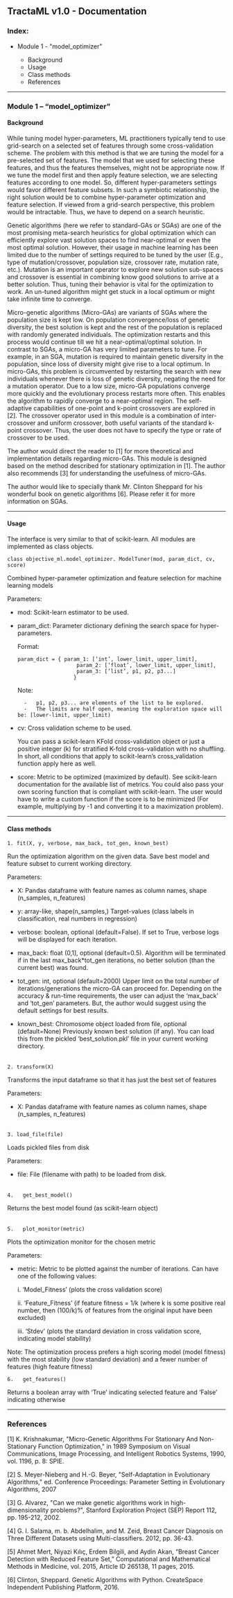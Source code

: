 ## TractaML v1.0 - Documentation

### Index:

- Module 1 - "model_optimizer"

    - Background
    - Usage
    - Class methods
    - References
      
_____________________________


### Module 1 – “model_optimizer”

#### Background

While tuning model hyper-parameters, ML practitioners typically tend to use grid-search on a selected set of features through some cross-validation scheme. The problem with this method is that we are tuning the model for a pre-selected set of features. The model that we used for selecting these features, and thus the features themselves, might not be appropriate now. If we tune the model first and then apply feature selection, we are selecting features according to one model. So, different hyper-parameters settings would favor different feature subsets. In such a symbiotic relationship, the right solution would be to combine hyper-parameter optimization and feature selection. If viewed from a grid-search perspective, this problem would be intractable. Thus, we have to depend on a search heuristic.

Genetic algorithms (here we refer to standard-GAs or SGAs) are one of the most promising meta-search heuristics for global optimization which can efficiently explore vast solution spaces to find near-optimal or even the most optimal solution. However, their usage in machine learning has been limited due to the number of settings required to be tuned by the user (E.g., type of mutation/crossover, population size, crossover rate, mutation rate, etc.). Mutation is an important operator to explore new solution sub-spaces and crossover is essential in combining know good solutions to arrive at a better solution. Thus, tuning their behavior is vital for the optimization to work. An un-tuned algorithm might get stuck in a local optimum or might take infinite time to converge.

Micro-genetic algorithms (Micro-GAs) are variants of SGAs where the population size is kept low. On population convergence/loss of genetic diversity, the best solution is kept and the rest of the population is replaced with randomly generated individuals. The optimization restarts and this process would continue till we hit a near-optimal/optimal solution. In contrast to SGAs, a micro-GA has very limited parameters to tune. For example, in an SGA, mutation is required to maintain genetic diversity in the population, since loss of diversity might give rise to a local optimum. In micro-GAs, this problem is circumvented by restarting the search with new individuals whenever there is loss of genetic diversity, negating the need for a mutation operator. Due to a low size, micro-GA populations converge more quickly and the evolutionary process restarts more often. This enables the algorithm to rapidly converge to a near-optimal region. The self-adaptive capabilities of one-point and k-point crossovers are explored in [2]. The crossover operator used in this module is a combination of inter-crossover and uniform crossover, both useful variants of the standard k-point crossover. Thus, the user does not have to specify the type or rate of crossover to be used.

The author would direct the reader to [1] for more theoretical and implementation details regarding micro-GAs. This module is designed based on the method described for stationary optimization in [1]. The author also recommends [3] for understanding the usefulness of micro-GAs.

The author would like to specially thank Mr. Clinton Sheppard for his wonderful book on genetic algorithms [6]. Please refer it for more information on SGAs.

____________________

#### Usage 

The interface is very similar to that of scikit-learn. All modules are implemented as class objects.

```
class objective_ml.model_optimizer. ModelTuner(mod, param_dict, cv, score) 
```

Combined hyper-parameter optimization and feature selection for machine learning models

Parameters:

- mod: Scikit-learn estimator to be used.

- param_dict: Parameter dictionary defining the search space for hyper-parameters.

    Format:
    ```
    param_dict = { param_1: [‘int’, lower_limit, upper_limit],
		               param_2: [‘float’, lower_limit, upper_limit],
		               param_3: [‘list’, p1, p2, p3...]
		              }
    ```
    Note:

        -	p1, p2, p3... are elements of the list to be explored. 
        -	The limits are half open, meaning the exploration space will be: [lower-limit, upper_limit)

- cv: Cross validation scheme to be used. 

    You can pass a scikit-learn KFold cross-validation object or just a positive integer (k) for stratified K-fold cross-validation with no shuffling. In short, all conditions that apply to scikit-learn’s cross_validation function apply here as well.

- score: Metric to be optimized (maximized by default). See scikit-learn documentation for the available list of metrics. You could also pass your own scoring function that is compliant with scikit-learn. The user would have to write a custom function if the score is to be minimized (For example, multiplying by -1 and converting it to a maximization problem).

___________________

#### Class methods
```
1. fit(X, y, verbose, max_back, tot_gen, known_best)
```
   Run the optimization algorithm on the given data. Save best model and feature subset to current working directory. 

Parameters: 

- X: Pandas dataframe with feature names as column names, shape (n_samples, n_features)

- y: array-like, shape(n_samples,)
Target-values (class labels in classification, real numbers in regression) 

- verbose: boolean, optional (default=False). 
If set to True, verbose logs will be displayed for each iteration.

- max_back: float (0,1], optional (default=0.5). 
Algorithm will be terminated if in the last max_back*tot_gen iterations, no better solution (than the current best) was found.

- tot_gen: int, optional (default=2000) 
Upper limit on the total number of iterations/generations the micro-GA can proceed for. 
Depending on the accuracy & run-time requirements, the user can adjust the ‘max_back’ and ‘tot_gen’ parameters. But, the author would suggest using the default settings for best results. 

- known_best: Chromosome object loaded from file, optional (default=None)
Previously known best solution (if any). You can load this from the pickled ‘best_solution.pkl’ file in your current working directory.
######
```2. transform(X)```

Transforms the input dataframe so that it has just the best set of features

Parameters:
 
- X: Pandas dataframe with feature names as column names, shape (n_samples, n_features)
######
```3. load_file(file)```

Loads pickled files from disk

Parameters: 

- file: File (filename with path) to be loaded from disk.
######
```4.	get_best_model()```

Returns the best model found (as scikit-learn object)
######
```5.	plot_monitor(metric)```

Plots the optimization monitor for the chosen metric

Parameters: 
- metric: Metric to be plotted against the number of iterations. Can have one of the following values:

    i.	‘Model_Fitness’ (plots the cross validation score)

    ii.	‘Feature_Fitness’ (if feature fitness = 1/k (where k is some positive real number, then (100/k)% of features from the original input have been excluded)

    iii.	‘Stdev’ (plots the standard deviation in cross validation score, indicating model stability)

Note: The optimization process prefers a high scoring model (model fitness) with the most stability (low standard deviation) and a fewer number of features (high feature fitness)  <br/>

```6.	get_features()```

Returns a boolean array with ‘True’ indicating selected feature and ‘False’ indicating otherwise

_________________

### References

[1] K. Krishnakumar, "Micro-Genetic Algorithms For Stationary And Non-Stationary Function Optimization," in 1989 Symposium on Visual Communications, Image Processing, and Intelligent Robotics Systems, 1990, vol. 1196, p. 8: SPIE.

[2] S. Meyer-Nieberg and H.-G. Beyer, "Self-Adaptation in Evolutionary Algorithms," ed. Conference Proceedings: Parameter Setting in Evolutionary Algorithms, 2007

[3]  G. Alvarez, "Can we make genetic algorithms work in high-dimensionality problems?", Stanford Exploration Project (SEP) Report 112, pp. 195-212, 2002.

[4] G. I. Salama, m. b. Abdelhalim, and M. Zeid, Breast Cancer Diagnosis on Three Different Datasets using Multi-classifiers. 2012, pp. 36-43.

[5] Ahmet Mert, Niyazi Kılıç, Erdem Bilgili, and Aydin Akan, “Breast Cancer Detection with Reduced Feature Set,” Computational and Mathematical Methods in Medicine, vol. 2015, Article ID 265138, 11 pages, 2015. 

[6] Clinton, Sheppard. Genetic Algorithms with Python. CreateSpace Independent Publishing Platform, 2016.







